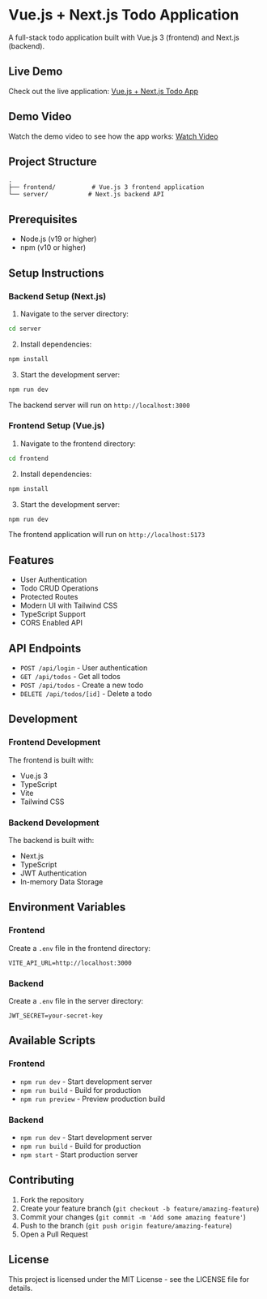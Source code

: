 # Vue.js + Next.js Todo Application

A full-stack todo application built with Vue.js 3 (frontend) and Next.js (backend).

## Live Demo

Check out the live application: [Vue.js + Next.js Todo App](https://vue-nextjs-exercise-azi5.vercel.app/)

## Demo Video

Watch the demo video to see how the app works: [Watch Video](frontend/assets/Todo_App_Demo.mp4)

## Project Structure

```
.
├── frontend/          # Vue.js 3 frontend application
└── server/           # Next.js backend API
```

## Prerequisites

- Node.js (v19 or higher)
- npm (v10 or higher)

## Setup Instructions

### Backend Setup (Next.js)

1. Navigate to the server directory:

```bash
cd server
```

2. Install dependencies:

```bash
npm install
```

3. Start the development server:

```bash
npm run dev
```

The backend server will run on `http://localhost:3000`

### Frontend Setup (Vue.js)

1. Navigate to the frontend directory:

```bash
cd frontend
```

2. Install dependencies:

```bash
npm install
```

3. Start the development server:

```bash
npm run dev
```

The frontend application will run on `http://localhost:5173`

## Features

- User Authentication
- Todo CRUD Operations
- Protected Routes
- Modern UI with Tailwind CSS
- TypeScript Support
- CORS Enabled API

## API Endpoints

- `POST /api/login` - User authentication
- `GET /api/todos` - Get all todos
- `POST /api/todos` - Create a new todo
- `DELETE /api/todos/[id]` - Delete a todo

## Development

### Frontend Development

The frontend is built with:

- Vue.js 3
- TypeScript
- Vite
- Tailwind CSS

### Backend Development

The backend is built with:

- Next.js
- TypeScript
- JWT Authentication
- In-memory Data Storage

## Environment Variables

### Frontend

Create a `.env` file in the frontend directory:

```
VITE_API_URL=http://localhost:3000
```

### Backend

Create a `.env` file in the server directory:

```
JWT_SECRET=your-secret-key
```

## Available Scripts

### Frontend

- `npm run dev` - Start development server
- `npm run build` - Build for production
- `npm run preview` - Preview production build

### Backend

- `npm run dev` - Start development server
- `npm run build` - Build for production
- `npm start` - Start production server

## Contributing

1. Fork the repository
2. Create your feature branch (`git checkout -b feature/amazing-feature`)
3. Commit your changes (`git commit -m 'Add some amazing feature'`)
4. Push to the branch (`git push origin feature/amazing-feature`)
5. Open a Pull Request

## License

This project is licensed under the MIT License - see the LICENSE file for details.
